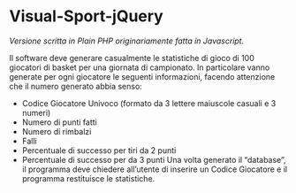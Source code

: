 # Visual-Sport-jQuery

<i>Versione scritta in Plain PHP originariamente fatta in Javascript.</i>

Il software deve generare casualmente le statistiche di gioco di 100 giocatori di basket per una giornata di campionato.
In particolare vanno generate per ogni giocatore le seguenti informazioni, facendo attenzione che il numero generato abbia senso:
- Codice Giocatore Univoco (formato da 3 lettere maiuscole casuali e 3 numeri)
- Numero di punti fatti
- Numero di rimbalzi
- Falli
- Percentuale di successo per tiri da 2 punti
- Percentuale di successo per  da 3 punti
Una volta generato il “database”, il programma deve chiedere all’utente di inserire un Codice Giocatore e il programma restituisce le statistiche.

